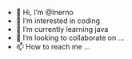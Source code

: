 - 👋 Hi, I’m @Inerno
- 👀 I’m interested in coding
- 🌱 I’m currently learning java
- 💞️ I’m looking to collaborate on ...
- 📫 How to reach me ...

<!---
Inerno/Inerno is a ✨ special ✨ repository because its `README.md` (this file) appears on your GitHub profile.
You can click the Preview link to take a look at your changes.
--->
